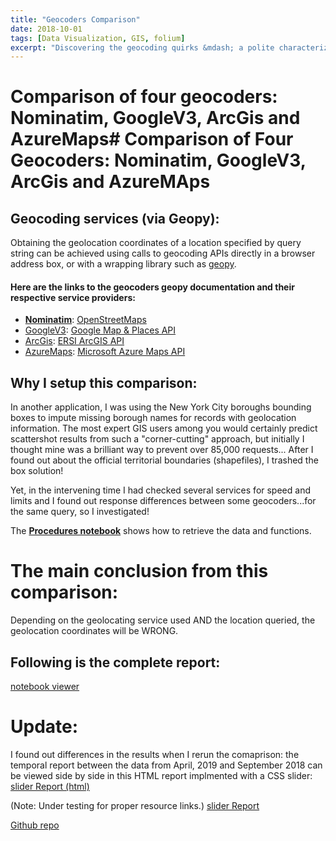 ```yaml
---
title: "Geocoders Comparison"
date: 2018-10-01
tags: [Data Visualization, GIS, folium]
excerpt: "Discovering the geocoding quirks &mdash; a polite characterization&mdash; in Nominatim, GoogleV3, ArcGis and AzureMaps APIs."
---
```


# Comparison of four geocoders: Nominatim, GoogleV3, ArcGis and AzureMaps# Comparison of Four Geocoders: Nominatim, GoogleV3, ArcGis and AzureMAps

## Geocoding services (via Geopy):

Obtaining the geolocation coordinates of a location specified by query string can be achieved using calls to geocoding APIs directly in a browser address box, or with
a wrapping library such as [geopy](https://geopy.readthedocs.io/en/stable/).

#### Here are the links to the geocoders geopy documentation and their respective service providers:
*  [**Nominatim**](https://geopy.readthedocs.io/en/stable/#Nominatim): [OpenStreetMaps](https://wiki.openstreetmap.org/wiki/Using_OpenStreetMap)
*  [GoogleV3](https://geopy.readthedocs.io/en/stable/#googlev3): [Google Map & Places API](https://developers.google.com/maps/documentation/geocoding/start)
*  [ArcGis](https://geopy.readthedocs.io/en/stable/#ArcGis): [ERSI ArcGIS API](https://developers.arcgis.com/rest/geocode/api-reference/overview-world-geocoding-service.htm)
*  [AzureMaps](https://geopy.readthedocs.io/en/stable/#azuremaps): [Microsoft Azure Maps API](https://docs.microsoft.com/en-us/azure/azure-maps/index)


## Why I setup this comparison:
In another application, I was using the New York City boroughs bounding boxes to impute missing borough names for records with geolocation information. 
The most expert GIS users among you would certainly predict scattershot results from such a "corner-cutting" approach, but initially I thought mine was a brilliant way to prevent over 85,000 requests...
After I found out about the official territorial boundaries (shapefiles), I trashed the box solution!  

Yet, in the intervening time I had checked several services for speed and limits and I found out response differences between some geocoders...for the same query, so I investigated!

The [**Procedures notebook**](https://github.com/CatChenal/Geocoders_Comparison/notebooks/Procedures.ipnyb) shows how to retrieve the data and functions.

# The main conclusion from this comparison:
Depending on the geolocating service used AND the location queried, the geolocation coordinates will be WRONG. 

## Following is the complete report: 
[notebook viewer](https://nbviewer.jupyter.org/github/CatChenal/Geocoders_Comparison/blob/master/GeocodersComparison/report/Report.ipynb)


# Update:

I found out differences in the results when I rerun the comaprison: the temporal report between the data from April, 2019 and September 2018 can be viewed side by side in this HTML report implmented with a CSS slider:
[slider Report (html)](./sliderReport.html)

(Note: Under testing for proper resource links.)
<a href="sliderReport.html" target="_blank">slider Report</a>

[Github repo](https://github.com/CatChenal/Geocoders_Comparison)
